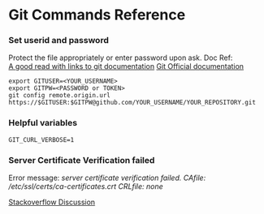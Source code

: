 # Git Commands Reference

### Set userid and password
Protect the file appropriately or enter password upon ask.
Doc Ref:  
[A good read with links to git documentation](https://coolaj86.com/articles/vanilla-devops-git-credentials-cheatsheet/)
[Git Official documentation](http://git-scm.com/docs/gitcredentials)

```
export GITUSER=<YOUR_USERNAME>
export GITPW=<PASSWORD or TOKEN>
git config remote.origin.url https://$GITUSER:$GITPW@github.com/YOUR_USERNAME/YOUR_REPOSITORY.git
```

### Helpful variables

```
GIT_CURL_VERBOSE=1
```

### Server Certificate Verification failed

Error message: _server certificate verification failed. CAfile: /etc/ssl/certs/ca-certificates.crt CRLfile: none_

[Stackoverflow Discussion](https://stackoverflow.com/questions/21181231/server-certificate-verification-failed-cafile-etc-ssl-certs-ca-certificates-c)
